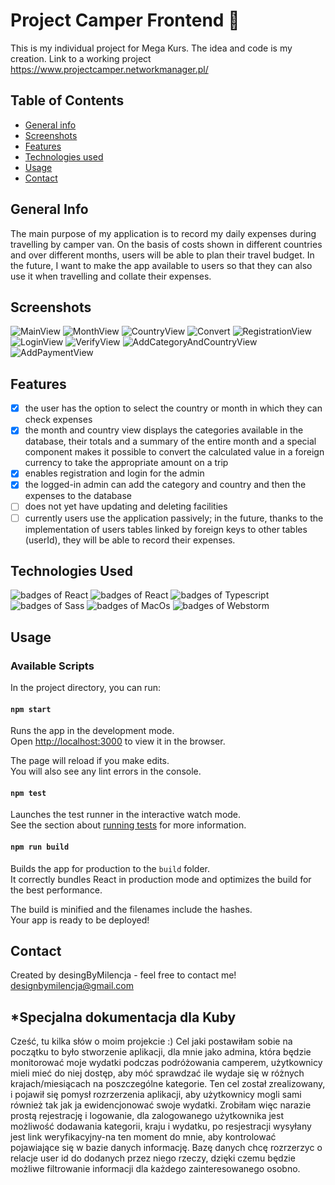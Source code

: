 # Project Camper Frontend 🚐
This is my individual project for Mega Kurs. The idea and code is my creation.
Link to a working project https://www.projectcamper.networkmanager.pl/
## Table of Contents
* [General info](#general-info)
* [Screenshots](#screenshots)
* [Features](#features)
* [Technologies used](#technologies-used)
* [Usage](#usage)
* [Contact](#contact)

## General Info
The main purpose of my application is to record my daily expenses during travelling by camper van. On the basis of costs shown in different countries and over different months, users will be able to plan their travel budget. In the future, I want to make the app available to users so that they can also use it when travelling and collate their expenses.

## Screenshots
![MainView](./imagesReadme/MainView.png)
![MonthView](./imagesReadme/MonthView.png)
![CountryView](./imagesReadme/CountryView.png)
![Convert](./imagesReadme/Converter.png)
![RegistrationView](./imagesReadme/RegistrationView.png)
![LoginView](./imagesReadme/LoginView.png)
![VerifyView](./imagesReadme/VerifyView.png)
![AddCategoryAndCountryView](./imagesReadme/AddCategoryAndCountryView.png)
![AddPaymentView](./imagesReadme/AddPaymentView.png)

## Features
- [x] the user has the option to select the country or month in which they can check expenses
- [x] the month and country view displays the categories available in the database, their totals and a summary of the entire month and a special component makes it possible to convert the calculated value in a foreign currency to take the appropriate amount on a trip
- [x] enables registration and login for the admin
- [x] the logged-in admin can add the category and country and then the expenses to the database
- [ ] does not yet have updating and deleting facilities
- [ ] currently users use the application passively; in the future, thanks to the implementation of users tables linked by foreign keys to other tables (userId), they will be able to record their expenses.

## Technologies Used
<img alt="badges of React" src="https://img.shields.io/badge/React-20232A?style=for-the-badge&logo=react&logoColor=61DAFB" /> <img alt="badges of React" src="https://img.shields.io/badge/React_Router-CA4245?style=for-the-badge&logo=react-router&logoColor=white" /> <img alt="badges of Typescript" src="https://img.shields.io/badge/TypeScript-007ACC?style=for-the-badge&logo=typescript&logoColor=white" /> <img alt="badges of Sass" src="https://img.shields.io/badge/Sass-CC6699?style=for-the-badge&logo=sass&logoColor=white" /> <img alt="badges of MacOs" src="https://img.shields.io/badge/mac%20os-000000?style=for-the-badge&logo=apple&logoColor=white" /> <img alt="badges of Webstorm" src="https://img.shields.io/badge/WebStorm-000000?style=for-the-badge&logo=WebStorm&logoColor=white" /> 

## Usage
### Available Scripts

In the project directory, you can run:

#### `npm start`

Runs the app in the development mode.\
Open [http://localhost:3000](http://localhost:3000) to view it in the browser.

The page will reload if you make edits.\
You will also see any lint errors in the console.

#### `npm test`

Launches the test runner in the interactive watch mode.\
See the section about [running tests](https://facebook.github.io/create-react-app/docs/running-tests) for more information.

#### `npm run build`

Builds the app for production to the `build` folder.\
It correctly bundles React in production mode and optimizes the build for the best performance.

The build is minified and the filenames include the hashes.\
Your app is ready to be deployed!

## Contact
Created by desingByMilencja - feel free to contact me!
designbymilencja@gmail.com

## *Specjalna dokumentacja dla Kuby
Cześć, tu kilka słów o moim projekcie :) Cel jaki postawiłam sobie na początku to było stworzenie aplikacji, dla mnie jako admina, która będzie monitorować moje wydatki podczas podróżowania camperem, użytkownicy mieli mieć do niej dostęp, aby móć sprawdzać ile wydaje się w różnych krajach/miesiącach na poszczególne kategorie. Ten cel został zrealizowany, i pojawił się pomysł rozrzerzenia aplikacji, aby użytkownicy mogli sami również tak jak ja ewidencjonować swoje wydatki. Zrobiłam więc narazie prostą rejestrację i logowanie, dla zalogowanego użytkownika jest możliwość dodawania kategorii, kraju i wydatku, po resjestracji wysyłany jest link weryfikacyjny-na ten moment do mnie, aby kontrolować pojawiające się w bazie danych informację. Bazę danych chcę rozrzerzyc o relacje user id do dodanych przez niego rzeczy, dzięki czemu będzie możliwe filtrowanie informacji dla każdego zainteresowanego osobno. 
